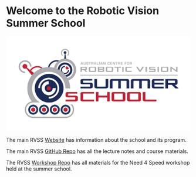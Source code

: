 # Welcome to the Robotic Vision Summer School

![logo](Pics/RVSS-logo-col.med.jpg)

The main RVSS [Website](https://www.rvss.org.au/) has information about the school and its program.

The main RVSS [GitHub Repo](https://github.com/rvss-australia/RVSS) has all the lecture notes and course materials.

The RVSS [Workshop Repo](https://github.com/rvss-australia/RVSS_Need4Speed) has all materials for the Need 4 Speed workshop held at the summer school.



